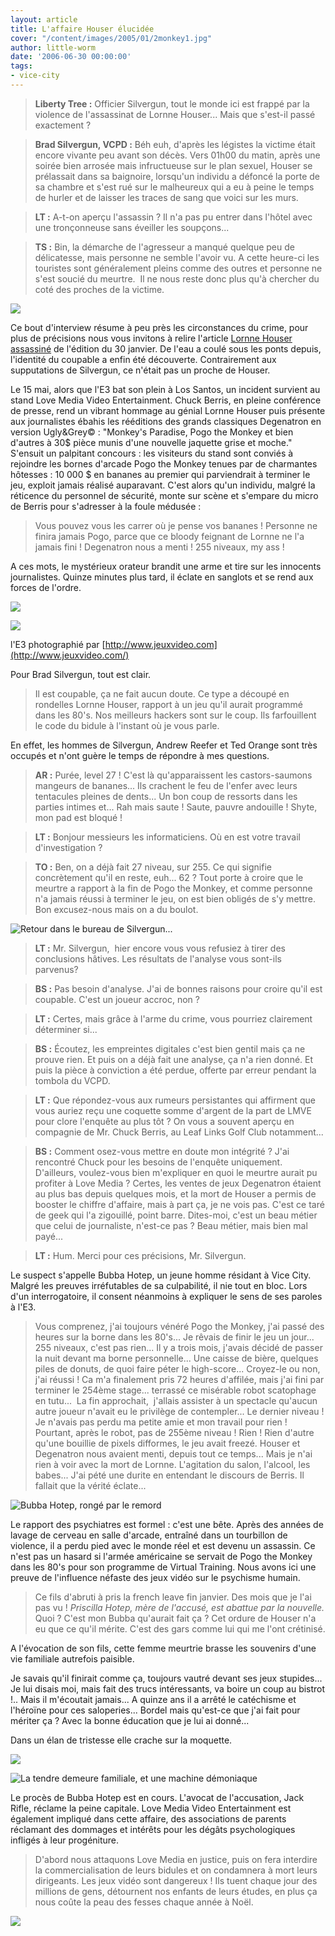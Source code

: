 ```yaml
---
layout: article
title: L'affaire Houser élucidée
cover: "/content/images/2005/01/2monkey1.jpg"
author: little-worm
date: '2006-06-30 00:00:00'
tags:
- vice-city
---
```


> **Liberty Tree :** Officier Silvergun, tout le monde ici est frappé par la violence de l'assassinat de Lornne Houser... Mais que s'est-il passé exactement ?

> **Brad Silvergun, VCPD :** Béh euh, d'après les légistes la victime était encore vivante peu avant son décès. Vers 01h00 du matin, après une soirée bien arrosée mais infructueuse sur le plan sexuel, Houser se prélassait dans sa baignoire, lorsqu'un individu a défoncé la porte de sa chambre et s'est rué sur le malheureux qui a eu à peine le temps de hurler et de laisser les traces de sang que voici sur les murs.

> **LT :** A-t-on aperçu l'assassin ? Il n'a pas pu entrer dans l'hôtel avec une tronçonneuse sans éveiller les soupçons...

> **TS :** Bin, la démarche de l'agresseur a manqué quelque peu de délicatesse, mais personne ne semble l'avoir vu. A cette heure-ci les touristes sont généralement pleins comme des outres et personne ne s'est soucié du meurtre.&nbsp; Il ne nous reste donc plus qu'à chercher du coté des proches de la victime.

![](  /content/images/2005/01/2monkey8.jpg)

Ce bout d'interview résume à peu près les circonstances du crime, pour plus de précisions nous vous invitons à relire l'article [Lornne Houser assassiné](  /2006/01/30/lornne-houser-assassine/) de l'édition du 30 janvier. De l'eau&nbsp;a coulé sous les ponts depuis, l'identité du coupable a enfin été découverte. Contrairement aux supputations de Silvergun, ce n'était pas un proche de Houser.

Le 15 mai, alors que l'E3 bat son plein à Los Santos, un incident survient au stand Love Media Video Entertainment. Chuck Berris, en pleine conférence de presse, rend un vibrant hommage au génial Lornne Houser puis présente aux journalistes ébahis les rééditions des grands classiques Degenatron en version Ugly&Grey© : "Monkey's Paradise, Pogo the Monkey et bien d'autres à 30$ pièce munis d'une nouvelle jaquette grise et moche." S'ensuit un palpitant concours : les visiteurs du stand sont conviés à rejoindre les bornes d'arcade Pogo the Monkey tenues par de charmantes hôtesses : 10 000 $ en bananes au premier qui parviendrait à terminer le jeu, exploit jamais réalisé auparavant. C'est alors qu'un individu, malgré la réticence du personnel de sécurité, monte sur scène et s'empare du micro de Berris pour s'adresser à la foule médusée :

> Vous pouvez vous les carrer où je pense vos bananes ! Personne ne finira jamais Pogo, parce que ce bloody feignant de Lornne ne l'a jamais fini ! Degenatron nous a menti ! 255 niveaux, my ass !

A ces mots, le mystérieux orateur brandit une arme et tire sur les innocents journalistes. Quinze minutes plus tard, il éclate en sanglots et se rend aux forces de l'ordre.

![](  /content/images/2005/01/2monkey5.jpg)

![](  /content/images/2005/01/2monkey7.jpg)

l'E3 photographié par [http://www.jeuxvideo.com](http://www.jeuxvideo.com/)

Pour Brad Silvergun, tout est clair.

> Il est coupable, ça ne fait aucun doute. Ce type a découpé en rondelles Lornne Houser, rapport à un jeu qu'il aurait programmé dans les 80's. Nos meilleurs hackers sont sur le coup. Ils farfouillent le code du bidule à l'instant où je vous parle.

En effet, les hommes de Silvergun, Andrew Reefer et Ted Orange sont très occupés et n'ont guère le temps de répondre à mes questions.

> **AR :** Purée, level 27 ! C'est là qu'apparaissent les castors-saumons mangeurs de bananes... Ils crachent le feu de l'enfer avec leurs tentacules pleines de dents... Un bon coup de ressorts dans les parties intimes et... Rah mais saute ! Saute, pauvre andouille ! Shyte, mon pad est bloqué !

> **LT :** Bonjour messieurs les informaticiens. Où en est votre travail d'investigation ?

> **TO :** Ben, on a déjà fait 27 niveau, sur 255. Ce qui signifie concrètement qu'il en reste, euh... 62 ? Tout porte à croire que le meurtre a rapport à la fin de Pogo the Monkey, et comme personne n'a jamais réussi à terminer le jeu, on est bien obligés de s'y mettre. Bon excusez-nous mais on a du boulot.

![Retour dans le bureau de Silvergun...](  /content/images/2005/01/2monkey2.jpg)

> **LT :** Mr. Silvergun,&nbsp; hier encore vous vous refusiez à tirer des conclusions hâtives. Les résultats de l'analyse vous sont-ils parvenus?

> **BS :** Pas besoin d'analyse. J'ai de bonnes raisons pour croire qu'il est coupable. C'est un joueur accroc, non ?

> **LT :** Certes, mais grâce à l'arme du crime, vous pourriez clairement déterminer si...

> **BS :** Écoutez, les empreintes digitales c'est bien gentil mais ça ne prouve rien. Et puis on a déjà fait une analyse, ça n'a rien donné. Et puis la pièce à conviction a été perdue, offerte par erreur pendant la tombola du VCPD.

> **LT :** Que répondez-vous aux rumeurs persistantes qui affirment que vous auriez reçu une coquette somme d'argent de la part de LMVE pour clore l'enquête au plus tôt ? On vous a souvent aperçu en compagnie de Mr. Chuck Berris, au Leaf Links Golf Club notamment...

> **BS :** Comment osez-vous mettre en doute mon intégrité ? J'ai rencontré Chuck pour les besoins de l'enquête uniquement. D'ailleurs, voulez-vous bien m'expliquer en quoi le meurtre aurait pu profiter à Love Media ? Certes, les ventes de jeux Degenatron étaient au plus bas depuis quelques mois, et la mort de Houser a permis de booster le chiffre d'affaire, mais à part ça, je ne vois pas. C'est ce taré de geek qui l'a zigouillé, point barre. Dites-moi, c'est un beau métier que celui de journaliste, n'est-ce pas ? Beau métier, mais bien mal payé...

> **LT :** Hum. Merci pour ces précisions, Mr. Silvergun.

Le suspect s'appelle Bubba Hotep, un jeune homme résidant à Vice City. Malgré les preuves irréfutables de sa culpabilité, il nie tout en bloc. Lors d'un interrogatoire, il consent néanmoins à expliquer le sens de ses paroles à l'E3.

> Vous comprenez, j'ai toujours vénéré Pogo the Monkey, j'ai passé des heures sur la borne dans les 80's... Je rêvais de finir le jeu un jour... 255 niveaux, c'est pas rien... Il y a trois mois, j'avais décidé de passer la nuit devant ma borne personnelle... Une caisse de bière, quelques piles de donuts, de quoi faire péter le high-score... Croyez-le ou non, j'ai réussi ! Ca m'a finalement pris 72 heures d'affilée, mais j'ai fini par terminer le 254ème stage... terrassé ce misérable robot scatophage en tutu...&nbsp; La fin approchait,&nbsp; j'allais assister à un spectacle qu'aucun autre joueur n'avait eu le privilège de contempler... Le dernier niveau ! Je n'avais pas perdu ma petite amie et mon travail pour rien ! Pourtant, après le robot, pas de 255ème niveau ! Rien ! Rien d'autre qu'une bouillie de pixels difformes, le jeu avait freezé. Houser et Degenatron nous avaient menti, depuis tout ce temps... Mais je n'ai rien à voir avec la mort de Lornne. L'agitation du salon, l'alcool, les babes... J'ai pété une durite en entendant le discours de Berris. Il fallait que la vérité éclate...

![Bubba Hotep, rongé par le remord](  /content/images/2005/01/2monkey3.jpg)

Le rapport des psychiatres est formel : c'est une bête. Après des années de lavage de cerveau en salle d'arcade, entraîné dans un tourbillon de violence, il a perdu pied avec le monde réel et est devenu un assassin. Ce n'est pas un hasard si l'armée américaine se servait de Pogo the Monkey dans les 80's pour son programme de Virtual Training. Nous avons ici une preuve de l'influence néfaste des jeux vidéo sur le psychisme humain.

> Ce fils d'abruti à pris la french leave fin janvier. Des mois que je l'ai pas vu ! _Priscilla Hotep, mère de l'accusé, est abattue par la nouvelle._ Quoi ? C'est mon Bubba qu'aurait fait ça ? Cet ordure de Houser n'a eu que ce qu'il mérite. C'est des gars comme lui qui me l'ont crétinisé.

A l'évocation de son fils, cette femme meurtrie brasse les souvenirs d'une vie familiale autrefois paisible.

Je savais qu'il finirait comme ça, toujours vautré devant ses jeux stupides... Je lui disais moi, mais fait des trucs intéressants, va boire un coup au bistrot !.. Mais il m'écoutait jamais... A quinze ans il a arrêté le catéchisme et l'héroïne pour ces saloperies... Bordel mais qu'est-ce que j'ai fait pour mériter ça ? Avec la bonne éducation que je lui ai donné...

Dans un élan de tristesse elle crache sur la moquette.

![](  /content/images/2005/01/2monkey6.jpg)

![La tendre demeure familiale, et une machine démoniaque](  /content/images/2005/01/2monkey4.jpg)

Le procès de Bubba Hotep est en cours. L'avocat de l'accusation, Jack Rifle, réclame la peine capitale. Love Media Video Entertainment est également impliqué dans cette affaire, des associations de parents réclamant des dommages et intérêts pour les dégâts psychologiques infligés à leur progéniture.

> D'abord nous attaquons Love Media en justice, puis on fera interdire la commercialisation de leurs bidules et on condamnera à mort leurs dirigeants. Les jeux vidéo sont dangereux ! Ils tuent chaque jour des millions de gens, détournent nos enfants de leurs études, en plus ça nous coûte la peau des fesses chaque année à Noël.

![](  /content/images/2005/01/2monkey9.jpg)

<!--kg-card-end: markdown-->
